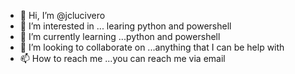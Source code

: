 - 👋 Hi, I’m @jclucivero
- 👀 I’m interested in ... learing python and powershell 
- 🌱 I’m currently learning ...python and powershell
- 💞️ I’m looking to collaborate on ...anything that I can be help with
- 📫 How to reach me ...you can reach me via email

<!---
jclucivero/jclucivero is a ✨ special ✨ repository because its `README.md` (this file) appears on your GitHub profile.
You can click the Preview link to take a look at your changes.
--->
